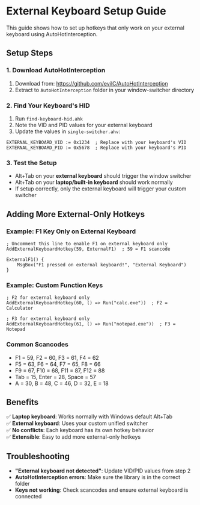 # External Keyboard Setup Guide

This guide shows how to set up hotkeys that only work on your external keyboard using AutoHotInterception.

## Setup Steps

### 1. Download AutoHotInterception
1. Download from: https://github.com/evilC/AutoHotInterception
2. Extract to `AutoHotInterception` folder in your window-switcher directory

### 2. Find Your Keyboard's HID
1. Run `find-keyboard-hid.ahk` 
2. Note the VID and PID values for your external keyboard
3. Update the values in `single-switcher.ahv`:

```autohotkey
EXTERNAL_KEYBOARD_VID := 0x1234  ; Replace with your keyboard's VID
EXTERNAL_KEYBOARD_PID := 0x5678  ; Replace with your keyboard's PID
```

### 3. Test the Setup
- Alt+Tab on your **external keyboard** should trigger the window switcher
- Alt+Tab on your **laptop/built-in keyboard** should work normally
- If setup correctly, only the external keyboard will trigger your custom switcher

## Adding More External-Only Hotkeys

### Example: F1 Key Only on External Keyboard
```autohotkey
; Uncomment this line to enable F1 on external keyboard only
AddExternalKeyboardHotkey(59, ExternalF1)  ; 59 = F1 scancode

ExternalF1() {
    MsgBox("F1 pressed on external keyboard!", "External Keyboard")
}
```

### Example: Custom Function Keys
```autohotkey
; F2 for external keyboard only
AddExternalKeyboardHotkey(60, () => Run("calc.exe"))  ; F2 = Calculator

; F3 for external keyboard only  
AddExternalKeyboardHotkey(61, () => Run("notepad.exe"))  ; F3 = Notepad
```

### Common Scancodes
- F1 = 59, F2 = 60, F3 = 61, F4 = 62
- F5 = 63, F6 = 64, F7 = 65, F8 = 66
- F9 = 67, F10 = 68, F11 = 87, F12 = 88
- Tab = 15, Enter = 28, Space = 57
- A = 30, B = 48, C = 46, D = 32, E = 18

## Benefits

✅ **Laptop keyboard**: Works normally with Windows default Alt+Tab  
✅ **External keyboard**: Uses your custom unified switcher  
✅ **No conflicts**: Each keyboard has its own hotkey behavior  
✅ **Extensible**: Easy to add more external-only hotkeys

## Troubleshooting

- **"External keyboard not detected"**: Update VID/PID values from step 2
- **AutoHotInterception errors**: Make sure the library is in the correct folder
- **Keys not working**: Check scancodes and ensure external keyboard is connected

